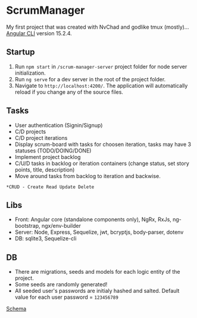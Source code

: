 # ScrumManager

My first project that was created with NvChad and godlike tmux (mostly)... [Angular CLI](https://github.com/angular/angular-cli) version 15.2.4.

## Startup

1) Run `npm start` in `/scrum-manager-server` project folder for node server initialization.
2) Run `ng serve` for a dev server in the root of the project folder.
3) Navigate to `http://localhost:4200/`. The application will automatically reload if you change any of the source files.

## Tasks 

- User authentication (Signin/Signup)
- C/D projects
- C/D project iterations
- Display scrum-board with tasks for choosen iteration, tasks may have 3 statuses (TODO/DOING/DONE)
- Implement project backlog
- C/U/D tasks in backlog or iteration containers (change status, set story points, title, description)
- Move around tasks from backlog to iteration and backwise.

`*CRUD - Create Read Update Delete`

## Libs
- Front: Angular core (standalone components only), NgRx, RxJs, ng-bootstrap, ngx/env-builder
- Server: Node, Express, Sequelize, jwt, bcryptjs, body-parser, dotenv
- DB: sqlite3, Sequelize-cli

## DB 

- There are migrations, seeds and models for each logic entity of the project.
- Some seeds are randomly generated!
- All seeded user's passwords are initialy hashed and salted. Default value for each user password = `123456789`

[Schema](https://github.com/Noname-creat0r/ng-scrum-manager/assets/72403887/0e8522b5-fc30-490a-a577-00e8134a001d)

